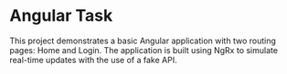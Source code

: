 #  Angular Task

This project demonstrates a basic Angular application with two routing pages: Home and Login. The application is built using NgRx to simulate real-time updates with the use of a fake API.
